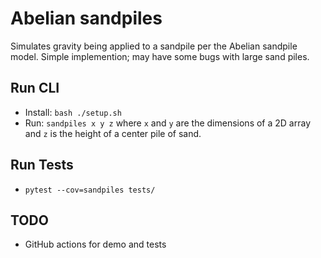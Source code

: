 # Abelian sandpiles 
Simulates gravity being applied to a sandpile per the Abelian sandpile model. Simple implemention; may have some bugs with large sand piles.

## Run CLI
- Install: `bash ./setup.sh`
- Run: `sandpiles x y z` where `x` and `y` are the dimensions of a 2D array and `z` is the height of a center pile of sand.

## Run Tests
- `pytest --cov=sandpiles tests/`

## TODO 
- GitHub actions for demo and tests